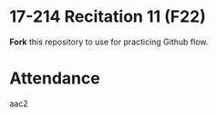 # 17-214 Recitation 11 (F22)
**Fork** this repository to use for practicing Github flow.

# Attendance
aac2